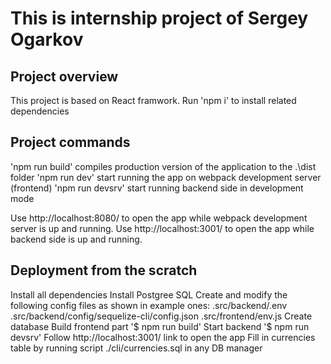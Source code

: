 # This is internship project of Sergey Ogarkov
## Project overview
This project is based on React framwork. Run 'npm i' to install related dependencies

## Project commands
'npm run build' compiles production version of the application to the .\dist folder
'npm run dev' start running the app on webpack development server (frontend)
'npm run devsrv' start running backend side in development mode

Use http://localhost:8080/ to open the app while webpack development server is up and running.
Use http://localhost:3001/ to open the app while backend side is up and running.

## Deployment from the scratch
Install all dependencies
Install Postgree SQL
Create and modify the following config files as shown in example ones:
.src/backend/.env
.src/backend/config/sequelize-cli/config.json
.src/frontend/env.js
Create database
Build frontend part '$ npm run build'
Start backend '$ npm run devsrv'
Follow http://localhost:3001/ link to open the app
Fill in currencies table by running script ./cli/currencies.sql in any DB manager
